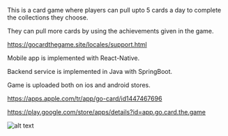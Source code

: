 This is a card game where players can pull upto 5 cards a day to complete the collections they choose. 

They can pull more cards by using the achievements given in the game.

https://gocardthegame.site/locales/support.html

Mobile app is implemented with React-Native.

Backend service is implemented in Java with SpringBoot.

Game is uploaded both on ios and android stores.

https://apps.apple.com/tr/app/go-card/id1447467696

https://play.google.com/store/apps/details?id=app.go.card.the.game 

![alt text](https://cdn-amk.sozcu.com.tr/amk-resimler/2019/09/iecrop/aykut-kocaman-21_9297339_16_9_1567715570-880x495.jpg)
